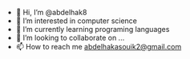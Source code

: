 - 👋 Hi, I’m @abdelhak8
- 👀 I’m interested in computer science
- 🌱 I’m currently learning programing languages
- 💞️ I’m looking to collaborate on ...
- 📫 How to reach me abdelhakasouik2@gmail.com

<!---
abdelhak8/abdelhak8 is a ✨ special ✨ repository because its `README.md` (this file) appears on your GitHub profile.
You can click the Preview link to take a look at your changes.
--->

